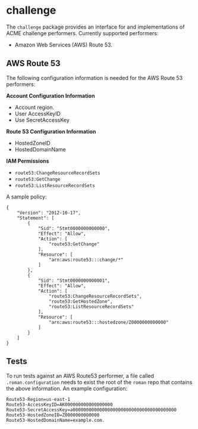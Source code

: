 # challenge

The `challenge` package provides an interface for and implementations of ACME
challenge performers. Currently supported performers:

* Amazon Web Services (AWS) Route 53.

## AWS Route 53

The following configuration information is needed for the AWS Route 53 performers:

**Account Configuration Information**

* Account region.
* User AccessKeyID
* Use SecretAccessKey

**Route 53 Configuration Information**

* HostedZoneID
* HostedDomainName

**IAM Permissions**

* `route53:ChangeResourceRecordSets`
* `route53:GetChange`
* `route53:ListResourceRecordSets`

A sample policy:

```
{
    "Version": "2012-10-17",
    "Statement": [
        {
            "Sid": "Stmt0000000000000",
            "Effect": "Allow",
            "Action": [
                "route53:GetChange"
            ],
            "Resource": [
                "arn:aws:route53:::change/*"
            ]
        },
        {
            "Sid": "Stmt0000000000001",
            "Effect": "Allow",
            "Action": [
                "route53:ChangeResourceRecordSets",
                "route53:GetHostedZone",
                "route53:ListResourceRecordSets"
            ],
            "Resource": [
                "arn:aws:route53:::hostedzone/Z0000000000000"
            ]
        }
    ]
}
```

## Tests

To run tests against an AWS Route53 performer, a file called
`.roman.configuration` needs to exist the root of the `roman` repo that
contains the above information. An example configuration:

```
Route53-Region=us-east-1
Route53-AccessKeyID=AK000000000000000000
Route53-SecretAccessKey=a000000000000000000000000000000000000000
Route53-HostedZoneID=Z0000000000000
Route53-HostedDomainName=example.com.
```
